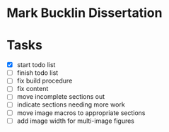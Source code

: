 # Mark Bucklin Dissertation

# Tasks
- [x] start todo list
- [ ] finish todo list
- [ ] fix build procedure
- [ ] fix content
- [ ] move incomplete sections out
- [ ] indicate sections needing more work
- [ ] move image macros to appropriate sections
- [ ] add image width for multi-image figures
